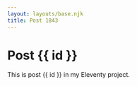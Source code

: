 ```yaml
---
layout: layouts/base.njk
title: Post 1843
---
```


# Post {{ id }}

This is post {{ id }} in my Eleventy project.
